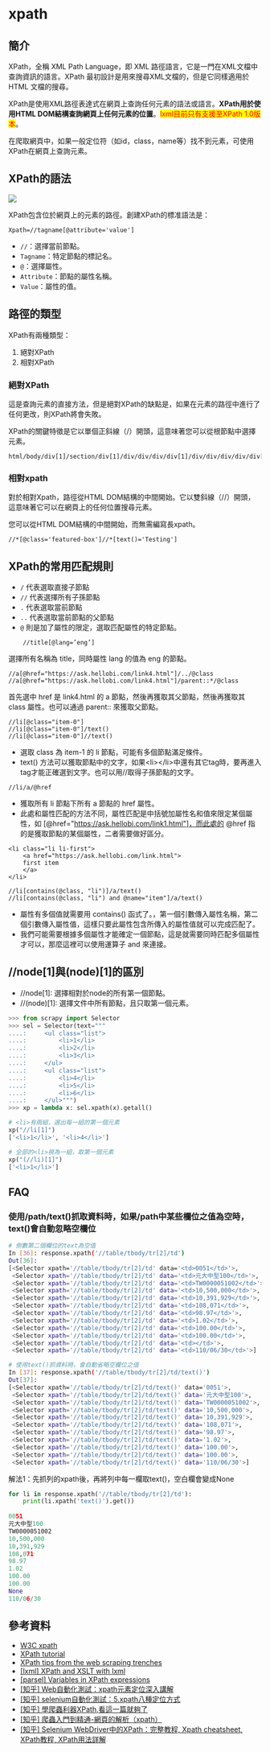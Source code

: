 # xpath

## 簡介

XPath，全稱 XML Path Language，即 XML 路徑語言，它是一門在XML文檔中查詢資訊的語言。XPath 最初設計是用來搜尋XML文檔的，但是它同樣適用於 HTML 文檔的搜尋。

XPath是使用XML路徑表達式在網頁上查詢任何元素的語法或語言。**XPath用於使用HTML DOM結構查詢網頁上任何元素的位置**。<mark style="color:red;">lxml目前只有支援至XPath 1.0版本</mark>。

在爬取網頁中，如果一般定位符（如id，class，name等）找不到元素，可使用XPath在網頁上查詢元素。

## XPath的語法

![](../../../.gitbook/assets/XPathinSele1-min.png)

XPath包含位於網頁上的元素的路徑。創建XPath的標准語法是：

```markup
Xpath=//tagname[@attribute='value']
```

* `//`：選擇當前節點。
* `Tagname`：特定節點的標記名。
* `@`：選擇屬性。
* `Attribute`：節點的屬性名稱。
* `Value`：屬性的值。

## 路徑的類型

XPath有兩種類型：

1. 絕對XPath
2. 相對XPath

### 絕對XPath

這是查詢元素的直接方法，但是絕對XPath的缺點是，如果在元素的路徑中進行了任何更改，則XPath將會失敗。

XPath的關鍵特徵是它以單個正斜線（/）開頭，這意味著您可以從根節點中選擇元素。

```markup
html/body/div[1]/section/div[1]/div/div/div/div[1]/div/div/div/div/div[3]/div[1]/div/h4[1]/b
```

### 相對xpath

對於相對Xpath，路徑從HTML DOM結構的中間開始。它以雙斜線（//）開頭，這意味著它可以在網頁上的任何位置搜尋元素。

您可以從HTML DOM結構的中間開始，而無需編寫長xpath。

```markup
//*[@class='featured-box']//*[text()='Testing']
```



## XPath的常用匹配規則

* `/` 代表選取直接子節點
* `//` 代表選擇所有子孫節點
* `.` 代表選取當前節點
* `..` 代表選取當前節點的父節點
* `@` 則是加了屬性的限定，選取匹配屬性的特定節點。

```markup
	//title[@lang=’eng’]
```

選擇所有名稱為 title，同時屬性 lang 的值為 eng 的節點。

```markup
//a[@href="https://ask.hellobi.com/link4.html"]/../@class
//a[@href="https://ask.hellobi.com/link4.html"]/parent::*/@class
```

首先選中 href 是 link4.html 的 a 節點，然後再獲取其父節點，然後再獲取其 class 屬性。也可以通過 parent:: 來獲取父節點。

```markup
//li[@class="item-0"]
//li[@class="item-0"]/text()
//li[@class="item-0"]//text()
```

* 選取 class 為 item-1 的 li 節點，可能有多個節點滿足條件。
* text() 方法可以獲取節點中的文字，如果\<li>\</li>中還有其它tag時，要再進入tag才能正確選到文字。也可以用//取得子孫節點的文字。

```markup
//li/a/@href
```

* 獲取所有 li 節點下所有 a 節點的 href 屬性。
* 此處和屬性匹配的方法不同，屬性匹配是中括號加屬性名和值來限定某個屬性，如 \[@href="https://ask.hellobi.com/link1.html"]，而此處的 @href 指的是獲取節點的某個屬性，二者需要做好區分。

```markup
<li class="li li-first">
    <a href="https://ask.hellobi.com/link.html">
    first item
    </a>
</li>

//li[contains(@class, "li")]/a/text()
//li[contains(@class, "li") and @name="item"]/a/text()
```

* 屬性有多個值就需要用 contains() 函式了。，第一個引數傳入屬性名稱，第二個引數傳入屬性值，這樣只要此屬性包含所傳入的屬性值就可以完成匹配了。
* 我們可能需要根據多個屬性才能確定一個節點，這是就需要同時匹配多個屬性才可以，那麼這裡可以使用運算子 and 來連接。

## //node\[1]與(node)\[1]的區別

* //node\[1]: 選擇相對於node的所有第一個節點。
* //(node)\[1]: 選擇文件中所有節點，且只取第一個元素。

```python
>>> from scrapy import Selector
>>> sel = Selector(text="""
....:     <ul class="list">
....:         <li>1</li>
....:         <li>2</li>
....:         <li>3</li>
....:     </ul>
....:     <ul class="list">
....:         <li>4</li>
....:         <li>5</li>
....:         <li>6</li>
....:     </ul>""")
>>> xp = lambda x: sel.xpath(x).getall()

# <li>有兩組，選出每一組的第一個元素
xp("//li[1]")
['<li>1</li>', '<li>4</li>']

# 全部的<li>視為一組，取第一個元素
xp("(//li)[1]")
['<li>1</li>']
```

## FAQ

### 使用/path/text()抓取資料時，如果/path中某些欄位之值為空時，text()會自動忽略空欄位

```bash
# 倒數第二個欄位的text為空值
In [36]: response.xpath('//table/tbody/tr[2]/td')
Out[36]: 
[<Selector xpath='//table/tbody/tr[2]/td' data='<td>0051</td>'>,
 <Selector xpath='//table/tbody/tr[2]/td' data='<td>元大中型100</td>'>,
 <Selector xpath='//table/tbody/tr[2]/td' data='<td>TW0000051002</td>'>,
 <Selector xpath='//table/tbody/tr[2]/td' data='<td>10,500,000</td>'>,
 <Selector xpath='//table/tbody/tr[2]/td' data='<td>10,391,929</td>'>,
 <Selector xpath='//table/tbody/tr[2]/td' data='<td>108,071</td>'>,
 <Selector xpath='//table/tbody/tr[2]/td' data='<td>98.97</td>'>,
 <Selector xpath='//table/tbody/tr[2]/td' data='<td>1.02</td>'>,
 <Selector xpath='//table/tbody/tr[2]/td' data='<td>100.00</td>'>,
 <Selector xpath='//table/tbody/tr[2]/td' data='<td>100.00</td>'>,
 <Selector xpath='//table/tbody/tr[2]/td' data='<td></td>'>,
 <Selector xpath='//table/tbody/tr[2]/td' data='<td>110/06/30</td>'>]
```

```bash
# 使用text()抓資料時，會自動省略空欄位之值
In [37]: response.xpath('//table/tbody/tr[2]/td/text()')
Out[37]: 
[<Selector xpath='//table/tbody/tr[2]/td/text()' data='0051'>,
 <Selector xpath='//table/tbody/tr[2]/td/text()' data='元大中型100'>,
 <Selector xpath='//table/tbody/tr[2]/td/text()' data='TW0000051002'>,
 <Selector xpath='//table/tbody/tr[2]/td/text()' data='10,500,000'>,
 <Selector xpath='//table/tbody/tr[2]/td/text()' data='10,391,929'>,
 <Selector xpath='//table/tbody/tr[2]/td/text()' data='108,071'>,
 <Selector xpath='//table/tbody/tr[2]/td/text()' data='98.97'>,
 <Selector xpath='//table/tbody/tr[2]/td/text()' data='1.02'>,
 <Selector xpath='//table/tbody/tr[2]/td/text()' data='100.00'>,
 <Selector xpath='//table/tbody/tr[2]/td/text()' data='100.00'>,
 <Selector xpath='//table/tbody/tr[2]/td/text()' data='110/06/30'>]
```

解法1：先抓列的xpath後，再將列中每一欄取text()，空白欄會變成None

```python
for li in response.xpath('//table/tbody/tr[2]/td'):
    print(li.xpath('text()').get())
    
0051
元大中型100
TW0000051002
10,500,000
10,391,929
108,071
98.97
1.02
100.00
100.00
None
110/06/30
```

## 參考資料

* [W3C xpath](https://www.w3.org/TR/xpath/)
* [XPath tutorial](https://www.zvon.org/comp/r/tut-XPath\_1.html)
* [XPath tips from the web scraping trenches](https://www.zyte.com/blog/xpath-tips-from-the-web-scraping-trenches/)
* [\[lxml\] XPath and XSLT with lxml](https://lxml.de/xpathxslt.html)
* [\[parsel\] Variables in XPath expressions](https://parsel.readthedocs.io/en/latest/usage.html#variables-in-xpath-expressions)
* [\[知乎\] Web自動化測試：xpath元素定位深入講解](https://zhuanlan.zhihu.com/p/145066705)
* [\[知乎\] selenium自動化測試：5.xpath八種定位方式](https://zhuanlan.zhihu.com/p/137524713)
* [\[知乎\] 學爬蟲利器XPath,看這一篇就夠了](https://zhuanlan.zhihu.com/p/29436838)
* [\[知乎\] 爬蟲入門到精通-網頁的解析（xpath）](https://zhuanlan.zhihu.com/p/25572729)
* [\[知乎\] Selenium WebDriver中的XPath：完整教程, Xpath cheatsheet, XPath教程, XPath用法詳解](https://justcode.ikeepstudying.com/2020/01/selenium-webdriver%E4%B8%AD%E7%9A%84xpath%EF%BC%9A%E5%AE%8C%E6%95%B4%E6%95%99%E7%A8%8B-xpath-cheatsheet-xpath%E6%95%99%E7%A8%8B-xpath%E7%94%A8%E6%B3%95%E8%AF%A6%E8%A7%A3/)
